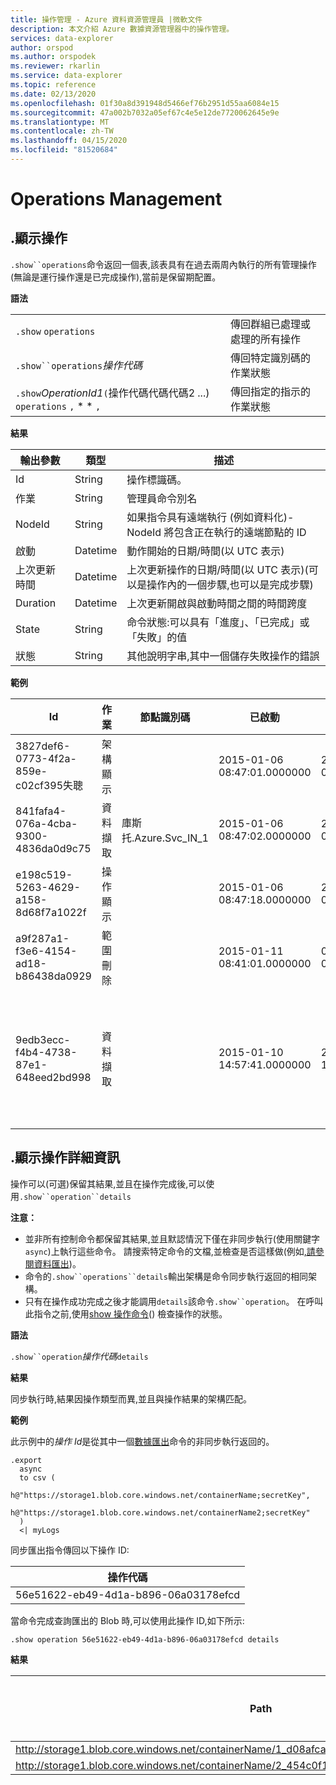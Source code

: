```yaml
---
title: 操作管理 - Azure 資料資源管理員 |微軟文件
description: 本文介紹 Azure 數據資源管理器中的操作管理。
services: data-explorer
author: orspod
ms.author: orspodek
ms.reviewer: rkarlin
ms.service: data-explorer
ms.topic: reference
ms.date: 02/13/2020
ms.openlocfilehash: 01f30a8d391948d5466ef76b2951d55aa6084e15
ms.sourcegitcommit: 47a002b7032a05ef67c4e5e12de7720062645e9e
ms.translationtype: MT
ms.contentlocale: zh-TW
ms.lasthandoff: 04/15/2020
ms.locfileid: "81520684"
---
```

# <a name="operations-management"></a>Operations Management

## <a name="show-operations"></a>.顯示操作

`.show``operations`命令返回一個表,該表具有在過去兩周內執行的所有管理操作(無論是運行操作還是已完成操作),當前是保留期配置。

**語法**

|||
|---|---| 
|`.show` `operations`              |傳回群組已處理或處理的所有操作 
|`.show``operations`*操作代碼*|傳回特定識別碼的作業狀態 
|`.show`*OperationId1*`(`操作代碼代碼代碼2 ...) `operations` `,` * * `,`|傳回指定的指示的作業狀態

**結果**
 
|輸出參數 |類型 |描述 
|---|---|---
|Id |String |操作標識碼。
|作業 |String |管理員命令別名 
|NodeId |String |如果指令具有遠端執行 (例如資料化)- NodeId 將包含正在執行的遠端節點的 ID 
|啟動 |Datetime |動作開始的日期/時間(以 UTC 表示) 
|上次更新時間 |Datetime |上次更新操作的日期/時間(以 UTC 表示)(可以是操作內的一個步驟,也可以是完成步驟) 
|Duration |Datetime |上次更新開啟與啟動時間之間的時間跨度 
|State |String |命令狀態:可以具有「進度」、「已完成」或「失敗」的值 
|狀態 |String |其他說明字串,其中一個儲存失敗操作的錯誤 
 
**範例**
 
|Id |作業 |節點識別碼 |已啟動 |上次更新時間 |Duration |State |狀態 
|--|--|--|--|--|--|--|--
|3827def6-0773-4f2a-859e-c02cf395失聰 |架構顯示 | |2015-01-06 08:47:01.0000000 |2015-01-06 08:47:01.0000000 |0001-01-01 00:00:00.0000000 |Completed | 
|841fafa4-076a-4cba-9300-4836da0d9c75 |資料擷取 |庫斯托.Azure.Svc_IN_1 |2015-01-06 08:47:02.0000000 |2015-01-06 08:48:19.0000000 |0001-01-01 00:01:17.0000000 |Completed | 
|e198c519-5263-4629-a158-8d68f7a1022f |操作顯示 | |2015-01-06 08:47:18.0000000 |2015-01-06 08:47:18.0000000 |0001-01-01 00:00:00.0000000 |Completed | 
|a9f287a1-f3e6-4154-ad18-b86438da0929 |範圍刪除 | |2015-01-11 08:41:01.0000000 |0001-01-01 00:00:00.0000000 |0001-01-01 00:00:00.0000000 |InProgress | 
|9edb3ecc-f4b4-4738-87e1-648eed2bd998 |資料擷取 | |2015-01-10 14:57:41.0000000 |2015-01-10 14:57:41.0000000 |0001-01-01 00:00:00.0000000 |失敗 |集合已修改;枚舉操作可能無法執行。 

## <a name="show-operation-details"></a>.顯示操作詳細資訊

操作可以(可選)保留其結果,並且在操作完成後,可以使用`.show``operation``details` 

**注意：**

* 並非所有控制命令都保留其結果,並且默認情況下僅在非同步執行(使用關鍵字`async`)上執行這些命令。 請搜索特定命令的文檔,並檢查是否這樣做(例如[,請參閱資料匯出](data-export/index.md))。 
* 命令的`.show``operations``details`輸出架構是命令同步執行返回的相同架構。 
* 只有在操作成功完成之後才能調用`details`該命令`.show``operation`。 在呼叫此指令之前,使用[show 操作命令](#show-operations)() 檢查操作的狀態。 

**語法**

`.show``operation`*操作代碼*`details`

**結果**

同步執行時,結果因操作類型而異,並且與操作結果的架構匹配。 

**範例**

此示例中的*操作 Id*是從其中一個[數據匯出](../management/data-export/index.md)命令的非同步執行返回的。

```kusto 
.export 
  async 
  to csv ( 
    h@"https://storage1.blob.core.windows.net/containerName;secretKey", 
    h@"https://storage1.blob.core.windows.net/containerName2;secretKey" 
  ) 
  <| myLogs 

```
同步匯出指令傳回以下操作 ID:

|操作代碼|
|---|
|56e51622-eb49-4d1a-b896-06a03178efcd|

當命令完成查詢匯出的 Blob 時,可以使用此操作 ID,如下所示: 

```
.show operation 56e51622-eb49-4d1a-b896-06a03178efcd details 
```

**結果**

|Path|數位記錄|
|---|---|
|http://storage1.blob.core.windows.net/containerName/1_d08afcae2f044c1092b279412dcb571b.csv|10|
|http://storage1.blob.core.windows.net/containerName/2_454c0f1359e24795b6529da8a0101330.csv|15|